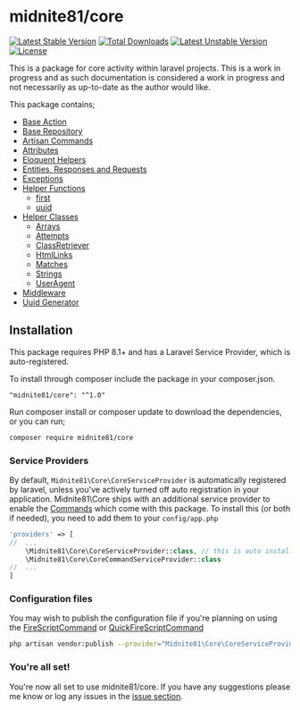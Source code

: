 # midnite81/core

[![Latest Stable Version](https://poser.pugx.org/midnite81/core/version)](https://packagist.org/packages/midnite81/core) [![Total Downloads](https://poser.pugx.org/midnite81/core/downloads)](https://packagist.org/packages/midnite81/core) [![Latest Unstable Version](https://poser.pugx.org/midnite81/core/v/unstable)](https://packagist.org/packages/midnite81/core) [![License](https://poser.pugx.org/midnite81/core/license.svg)](https://packagist.org/packages/midnite81/core)

This is a package for core activity within laravel projects. This is a work in progress and as such documentation is 
considered a work in progress and not necessarily as up-to-date as the author would like.

This package contains;

- [Base Action](docs/BaseAction.md)
- [Base Repository](docs/BaseRepository.md)
- [Artisan Commands](docs/Commands.md)
- [Attributes](docs/Attributes.md)
- [Eloquent Helpers](docs/EloquentHelpers.md)
- [Entities, Responses and Requests](docs/Entities_Requests_Responses.md)
- [Exceptions](docs/Exceptions.md)
- [Helper Functions](docs/HelperFunctions.md)
  - [first](docs/HelperFunctions.md#first-value)
  - [uuid](docs/HelperFunctions.md#uuid)
- [Helper Classes ](docs/HelperClasses.md)
  - [Arrays](docs/HelperClasses/Arrays.md)
  - [Attempts](docs/HelperClasses/Attempt.md)
  - [ClassRetriever](docs/HelperClasses.md)
  - [HtmlLinks](docs/HelperClasses/HtmlLinks.md)
  - [Matches](docs/HelperClasses/Matches.md)
  - [Strings](docs/HelperClasses.md)
  - [UserAgent](docs/HelperClasses/UserAgent.md)
- [Middleware](docs/Middleware.md)
- [Uuid Generator](docs/UuidGenerator.md)

## Installation

This package requires PHP 8.1+ and has a Laravel Service Provider, which is auto-registered.

To install through composer include the package in your composer.json.
```composer
"midnite81/core": "^1.0"
```

Run composer install or composer update to download the dependencies, or you can run;

```bash
composer require midnite81/core
```

### Service Providers

By default, `Midnite81\Core\CoreServiceProvider` is automatically registered by laravel, unless you've actively turned
off auto registration in your application. Midnite81\Core ships with an additional service provider to enable the 
[Commands](docs/Commands.md) which come with this package. To install this (or both if needed), you need to add them 
to your `config/app.php`

```php
'providers' => [
//  ...
    \Midnite81\Core\CoreServiceProvider::class, // this is auto installed
    \Midnite81\Core\CoreCommandServiceProvider::class
//  ...
]
```

### Configuration files

You may wish to publish the configuration file if you're planning on using the 
[FireScriptCommand](docs/Commands/FireScriptsCommand.md) or 
[QuickFireScriptCommand](docs/Commands/QuickFireScriptsCommand.md)

```bash
php artisan vendor:publish --provider="Midnite81\Core\CoreServiceProvider"
```

### You're all set!

You're now all set to use midnite81/core. If you have any suggestions please me know or log any issues in the 
[issue section](https://github.com/midnite81/core/issues). 
